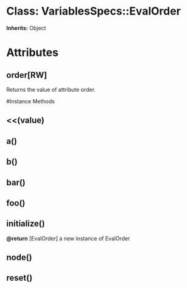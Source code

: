 # Class: VariablesSpecs::EvalOrder
**Inherits:** Object
    



# Attributes
## order[RW] [](#attribute-i-order)
Returns the value of attribute order.


#Instance Methods
## <<(value) [](#method-i-<<)

## a() [](#method-i-a)

## b() [](#method-i-b)

## bar() [](#method-i-bar)

## foo() [](#method-i-foo)

## initialize() [](#method-i-initialize)

**@return** [EvalOrder] a new instance of EvalOrder

## node() [](#method-i-node)

## reset() [](#method-i-reset)

